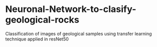 # Neuronal-Network-to-clasify-geological-rocks

Classification of images of geological samples using transfer learning technique applied in resNet50
